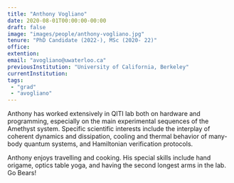 ```yaml
---
title: "Anthony Vogliano"
date: 2020-08-01T00:00:00-00:00
draft: false
image: "images/people/anthony-vogliano.jpg"
tenure: "PhD Candidate (2022-), MSc (2020- 22)"
office: 
extention: 
email: "avogliano@uwaterloo.ca"
previousInstitution: "University of California, Berkeley"
currentInstitution: 
tags:
 - "grad"
 - "avogliano"
---
```

Anthony has worked extensively in QITI lab both on hardware and programming, especially on the main experimental sequences of the Amethyst system. Specific scientific interests include the interplay of coherent dynamics and dissipation, cooling and thermal behavior of many-body quantum systems, and Hamiltonian verification protocols.

Anthony enjoys travelling and cooking.  His special skills include hand origame, optics table yoga, and having the second longest arms in the lab. Go Bears!
